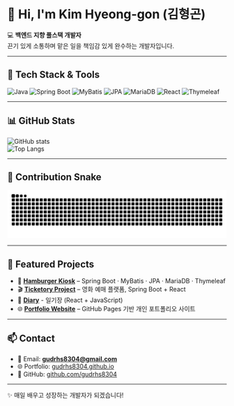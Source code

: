 # 👋 Hi, I'm Kim Hyeong-gon (김형곤)

💻 **백엔드 지향 풀스택 개발자**  
끈기 있게 소통하며 맡은 일을 책임감 있게 완수하는 개발자입니다.  

---

## 🚀 Tech Stack & Tools
![Java](https://img.shields.io/badge/Java-007396?style=for-the-badge&logo=java&logoColor=white)
![Spring Boot](https://img.shields.io/badge/SpringBoot-6DB33F?style=for-the-badge&logo=springboot&logoColor=white)
![MyBatis](https://img.shields.io/badge/MyBatis-000000?style=for-the-badge&logoColor=white)
![JPA](https://img.shields.io/badge/JPA-6DB33F?style=for-the-badge&logo=hibernate&logoColor=white)
![MariaDB](https://img.shields.io/badge/MariaDB-003545?style=for-the-badge&logo=mariadb&logoColor=white)
![React](https://img.shields.io/badge/React-61DAFB?style=for-the-badge&logo=react&logoColor=black)
![Thymeleaf](https://img.shields.io/badge/Thymeleaf-005F0F?style=for-the-badge&logo=thymeleaf&logoColor=white)

---

## 📊 GitHub Stats
![GitHub stats](https://github-readme-stats.vercel.app/api?username=gudrhs8304&show_icons=true&theme=radical)  
![Top Langs](https://github-readme-stats.vercel.app/api/top-langs/?username=gudrhs8304&layout=compact&theme=radical)

---

## 🐍 Contribution Snake
![snake gif](https://github.com/gudrhs8304/gudrhs8304/blob/output/github-contribution-grid-snake.svg)

---

## 🌟 Featured Projects
- 🍔 **[Hamburger Kiosk](https://github.com/gudrhs8304/hamburgerKiosk)** – Spring Boot · MyBatis · JPA · MariaDB · Thymeleaf
- 🎬 **[Ticketory Project](https://github.com/gudrhs8304/ticketory_project)** – 영화 예매 플랫폼, Spring Boot + React
- 📔 **[Diary](https://github.com/gudrhs8304/react_edu_diary_250805)** - 일기장 (React + JavaScript)  
- 🌐 **[Portfolio Website](https://gudrhs8304.github.io)** – GitHub Pages 기반 개인 포트폴리오 사이트

---

## 📫 Contact
- 📧 Email: **gudrhs8304@gmail.com**
- 🌐 Portfolio: [gudrhs8304.github.io](https://gudrhs8304.github.io)
- 🐙 GitHub: [github.com/gudrhs8304](https://github.com/gudrhs8304)

---
✨ 매일 배우고 성장하는 개발자가 되겠습니다!
